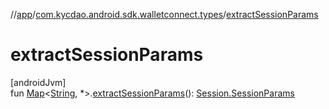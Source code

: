 //[app](../../index.md)/[com.kycdao.android.sdk.walletconnect.types](index.md)/[extractSessionParams](extract-session-params.md)

# extractSessionParams

[androidJvm]\
fun [Map](https://kotlinlang.org/api/latest/jvm/stdlib/kotlin.collections/-map/index.html)&lt;[String](https://kotlinlang.org/api/latest/jvm/stdlib/kotlin/-string/index.html), *&gt;.[extractSessionParams](extract-session-params.md)(): [Session.SessionParams](../com.kycdao.android.sdk.walletconnect/-session/-session-params/index.md)
